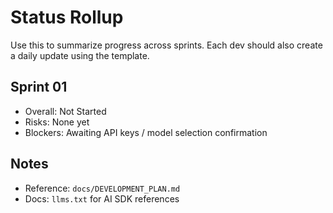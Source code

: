 # Status Rollup

Use this to summarize progress across sprints. Each dev should also create a daily update using the template.

## Sprint 01
- Overall: Not Started
- Risks: None yet
- Blockers: Awaiting API keys / model selection confirmation

## Notes
- Reference: `docs/DEVELOPMENT_PLAN.md`
- Docs: `llms.txt` for AI SDK references

